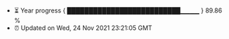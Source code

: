 - ⏳ Year progress { ██████████████████████████▁▁▁▁ } 89.86 %
- ⏰ Updated on Wed, 24 Nov 2021 23:21:05 GMT

